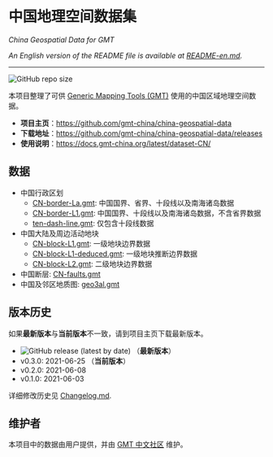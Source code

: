 # 中国地理空间数据集

*China Geospatial Data for GMT*

*An English version of the README file is available at [README-en.md](README-en.md).*

----

![GitHub repo size](https://img.shields.io/github/repo-size/gmt-china/china-geospatial-data)

本项目整理了可供 [Generic Mapping Tools (GMT)](https://www.generic-mapping-tools.org/)
使用的中国区域地理空间数据。

- **项目主页**：https://github.com/gmt-china/china-geospatial-data
- **下载地址**：https://github.com/gmt-china/china-geospatial-data/releases
- **使用说明**：https://docs.gmt-china.org/latest/dataset-CN/

## 数据

- 中国行政区划
  - [CN-border-La.gmt](CN-border-La.gmt): 中国国界、省界、十段线以及南海诸岛数据
  - [CN-border-L1.gmt](CN-border-L1.gmt): 中国国界、十段线以及南海诸岛数据，不含省界数据
  - [ten-dash-line.gmt](ten-dash-line.gmt): 仅包含十段线数据
- 中国大陆及周边活动地块
  - [CN-block-L1.gmt](CN-block-L1.gmt): 一级地块边界数据
  - [CN-block-L1-deduced.gmt](CN-block-L1-deduced.gmt): 一级地块推断边界数据
  - [CN-block-L2.gmt](CN-block-L2.gmt): 二级地块边界数据
- 中国断层: [CN-faults.gmt](CN-faults.gmt)
- 中国及邻区地质图: [geo3al.gmt](geo3al.gmt)

## 版本历史

如果**最新版本**与**当前版本**不一致，请到项目主页下载最新版本。

- ![GitHub release (latest by date)](https://img.shields.io/github/v/release/gmt-china/china-geospatial-data) （**最新版本**）
- v0.3.0: 2021-06-25 （**当前版本**）
- v0.2.0: 2021-06-08
- v0.1.0: 2021-06-03

详细修改历史见 [Changelog.md](Changelog.md).

## 维护者

本项目中的数据由用户提供，并由 [GMT 中文社区](https://gmt-china.org/) 维护。
